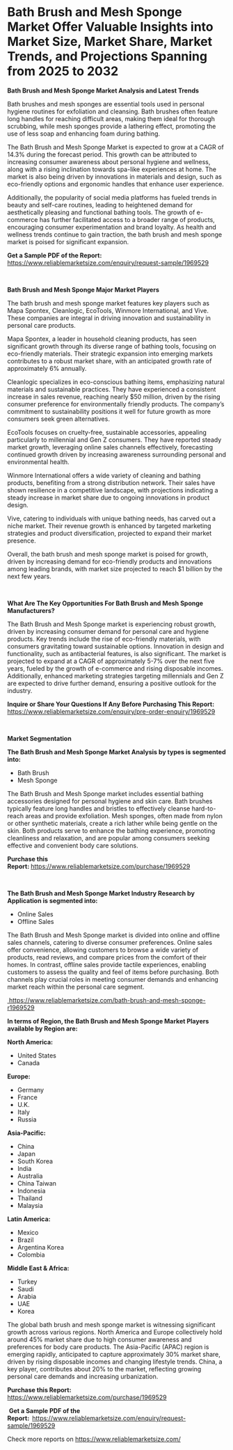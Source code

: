 <p><h1>Bath Brush and Mesh Sponge Market Offer Valuable Insights into Market Size, Market Share, Market Trends, and Projections Spanning from 2025 to 2032</h1></p><p><strong>Bath Brush and Mesh Sponge Market Analysis and Latest Trends</strong></p>
<p><p>Bath brushes and mesh sponges are essential tools used in personal hygiene routines for exfoliation and cleansing. Bath brushes often feature long handles for reaching difficult areas, making them ideal for thorough scrubbing, while mesh sponges provide a lathering effect, promoting the use of less soap and enhancing foam during bathing.</p><p>The Bath Brush and Mesh Sponge Market is expected to grow at a CAGR of 14.3% during the forecast period. This growth can be attributed to increasing consumer awareness about personal hygiene and wellness, along with a rising inclination towards spa-like experiences at home. The market is also being driven by innovations in materials and design, such as eco-friendly options and ergonomic handles that enhance user experience. </p><p>Additionally, the popularity of social media platforms has fueled trends in beauty and self-care routines, leading to heightened demand for aesthetically pleasing and functional bathing tools. The growth of e-commerce has further facilitated access to a broader range of products, encouraging consumer experimentation and brand loyalty. As health and wellness trends continue to gain traction, the bath brush and mesh sponge market is poised for significant expansion.</p></p>
<p><strong>Get a Sample PDF of the Report:&nbsp;</strong> <a href="https://www.reliablemarketsize.com/enquiry/request-sample/1969529?utm_campaign=2283&utm_medium=2&utm_source=Github&utm_content=ia&utm_term=10022025&utm_id=bath-brush-and-mesh-sponge">https://www.reliablemarketsize.com/enquiry/request-sample/1969529</a></p>
<p>&nbsp;</p>
<p><strong>Bath Brush and Mesh Sponge Major Market Players</strong></p>
<p><p>The bath brush and mesh sponge market features key players such as Mapa Spontex, Cleanlogic, EcoTools, Winmore International, and Vive. These companies are integral in driving innovation and sustainability in personal care products.</p><p>Mapa Spontex, a leader in household cleaning products, has seen significant growth through its diverse range of bathing tools, focusing on eco-friendly materials. Their strategic expansion into emerging markets contributes to a robust market share, with an anticipated growth rate of approximately 6% annually.</p><p>Cleanlogic specializes in eco-conscious bathing items, emphasizing natural materials and sustainable practices. They have experienced a consistent increase in sales revenue, reaching nearly $50 million, driven by the rising consumer preference for environmentally friendly products. The company’s commitment to sustainability positions it well for future growth as more consumers seek green alternatives.</p><p>EcoTools focuses on cruelty-free, sustainable accessories, appealing particularly to millennial and Gen Z consumers. They have reported steady market growth, leveraging online sales channels effectively, forecasting continued growth driven by increasing awareness surrounding personal and environmental health.</p><p>Winmore International offers a wide variety of cleaning and bathing products, benefiting from a strong distribution network. Their sales have shown resilience in a competitive landscape, with projections indicating a steady increase in market share due to ongoing innovations in product design.</p><p>Vive, catering to individuals with unique bathing needs, has carved out a niche market. Their revenue growth is enhanced by targeted marketing strategies and product diversification, projected to expand their market presence.</p><p>Overall, the bath brush and mesh sponge market is poised for growth, driven by increasing demand for eco-friendly products and innovations among leading brands, with market size projected to reach $1 billion by the next few years.</p></p>
<p>&nbsp;</p>
<p><strong>What Are The Key Opportunities For Bath Brush and Mesh Sponge Manufacturers?</strong></p>
<p><p>The Bath Brush and Mesh Sponge market is experiencing robust growth, driven by increasing consumer demand for personal care and hygiene products. Key trends include the rise of eco-friendly materials, with consumers gravitating toward sustainable options. Innovation in design and functionality, such as antibacterial features, is also significant. The market is projected to expand at a CAGR of approximately 5-7% over the next five years, fueled by the growth of e-commerce and rising disposable incomes. Additionally, enhanced marketing strategies targeting millennials and Gen Z are expected to drive further demand, ensuring a positive outlook for the industry.</p></p>
<p><strong>Inquire or Share Your Questions If Any Before Purchasing This Report:</strong> <a href="https://www.reliablemarketsize.com/enquiry/pre-order-enquiry/1969529?utm_campaign=2283&utm_medium=2&utm_source=Github&utm_content=ia&utm_term=10022025&utm_id=bath-brush-and-mesh-sponge">https://www.reliablemarketsize.com/enquiry/pre-order-enquiry/1969529</a></p>
<p>&nbsp;</p>
<p><strong>Market Segmentation</strong></p>
<p><strong>The Bath Brush and Mesh Sponge Market Analysis by types is segmented into:</strong></p>
<p><ul><li>Bath Brush</li><li>Mesh Sponge</li></ul></p>
<p><p>The Bath Brush and Mesh Sponge market includes essential bathing accessories designed for personal hygiene and skin care. Bath brushes typically feature long handles and bristles to effectively cleanse hard-to-reach areas and provide exfoliation. Mesh sponges, often made from nylon or other synthetic materials, create a rich lather while being gentle on the skin. Both products serve to enhance the bathing experience, promoting cleanliness and relaxation, and are popular among consumers seeking effective and convenient body care solutions.</p></p>
<p><strong>Purchase this Report:&nbsp;</strong><a href="https://www.reliablemarketsize.com/purchase/1969529?utm_campaign=2283&utm_medium=2&utm_source=Github&utm_content=ia&utm_term=10022025&utm_id=bath-brush-and-mesh-sponge">https://www.reliablemarketsize.com/purchase/1969529</a></p>
<p>&nbsp;</p>
<p><strong>The Bath Brush and Mesh Sponge Market Industry Research by Application is segmented into:</strong></p>
<p><ul><li>Online Sales</li><li>Offline Sales</li></ul></p>
<p><p>The Bath Brush and Mesh Sponge market is divided into online and offline sales channels, catering to diverse consumer preferences. Online sales offer convenience, allowing customers to browse a wide variety of products, read reviews, and compare prices from the comfort of their homes. In contrast, offline sales provide tactile experiences, enabling customers to assess the quality and feel of items before purchasing. Both channels play crucial roles in meeting consumer demands and enhancing market reach within the personal care segment.</p></p>
<p><a href="https://www.reliablemarketsize.com/bath-brush-and-mesh-sponge-r1969529?utm_campaign=2283&utm_medium=2&utm_source=Github&utm_content=ia&utm_term=10022025&utm_id=bath-brush-and-mesh-sponge">&nbsp;https://www.reliablemarketsize.com/bath-brush-and-mesh-sponge-r1969529</a></p>
<p><strong>In terms of Region, the Bath Brush and Mesh Sponge Market Players available by Region are:</strong></p>
<p>
    <p> <strong> North America: </strong>
        <ul>
            <li>United States</li>
            <li>Canada</li>
        </ul>
        </p> 
    <p> <strong> Europe: </strong>
        <ul>
            <li>Germany</li>
            <li>France</li>
            <li>U.K.</li>
            <li>Italy</li>
            <li>Russia</li>
        </ul>
        </p> 
    <p> <strong> Asia-Pacific: </strong>
        <ul>
            <li>China</li>
            <li>Japan</li>
            <li>South Korea</li>
            <li>India</li>
            <li>Australia</li>
            <li>China Taiwan</li>
            <li>Indonesia</li>
            <li>Thailand</li>
            <li>Malaysia</li>
        </ul>
        </p> 
    <p> <strong> Latin America: </strong>
        <ul>
            <li>Mexico</li>
            <li>Brazil</li>
            <li>Argentina Korea</li>
            <li>Colombia</li>
        </ul>
        </p> 
    <p> <strong> Middle East & Africa: </strong>
        <ul>
            <li>Turkey</li>
            <li>Saudi</li>
            <li>Arabia</li>
            <li>UAE</li>
            <li>Korea</li>
        </ul>
    </p>
    </p>
<p><p>The global bath brush and mesh sponge market is witnessing significant growth across various regions. North America and Europe collectively hold around 45% market share due to high consumer awareness and preferences for body care products. The Asia-Pacific (APAC) region is emerging rapidly, anticipated to capture approximately 30% market share, driven by rising disposable incomes and changing lifestyle trends. China, a key player, contributes about 20% to the market, reflecting growing personal care demands and increasing urbanization.</p></p>
<p><strong>Purchase this Report: </strong><a href="https://www.reliablemarketsize.com/purchase/1969529?utm_campaign=2283&utm_medium=2&utm_source=Github&utm_content=ia&utm_term=10022025&utm_id=bath-brush-and-mesh-sponge">https://www.reliablemarketsize.com/purchase/1969529</a></p>
<p>&nbsp;<strong>Get a Sample PDF of the Report:&nbsp;&nbsp;</strong><a href="https://www.reliablemarketsize.com/enquiry/request-sample/1969529?utm_campaign=2283&utm_medium=2&utm_source=Github&utm_content=ia&utm_term=10022025&utm_id=bath-brush-and-mesh-sponge">https://www.reliablemarketsize.com/enquiry/request-sample/1969529</a></p>
<p><strong></strong></p>
<p>Check more reports on <a href="https://www.reliablemarketsize.com/?utm_campaign=2283&utm_medium=2&utm_source=Github&utm_content=ia&utm_term=10022025&utm_id=bath-brush-and-mesh-sponge">https://www.reliablemarketsize.com/</a></p>